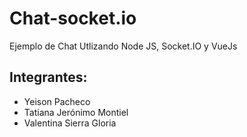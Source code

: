 # Chat-socket.io
Ejemplo de Chat Utlizando Node JS, Socket.IO y VueJs

## Integrantes:
- Yeison Pacheco 
- Tatiana Jerónimo Montiel 
- Valentina Sierra Gloria
